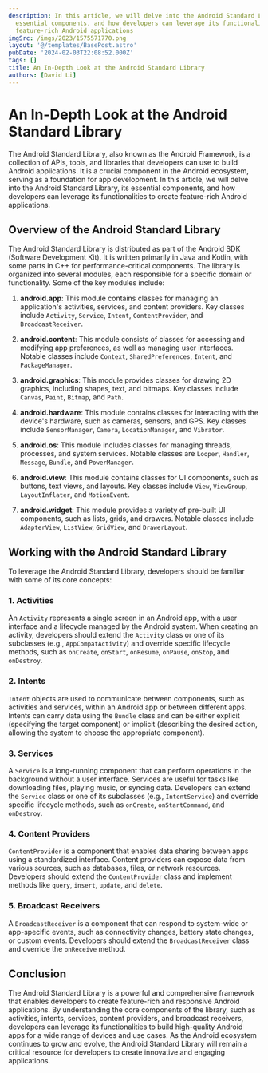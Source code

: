 ```yaml
---
description: In this article, we will delve into the Android Standard Library, its
  essential components, and how developers can leverage its functionalities to create
  feature-rich Android applications
imgSrc: /imgs/2023/1575571770.png
layout: '@/templates/BasePost.astro'
pubDate: '2024-02-03T22:08:52.000Z'
tags: []
title: An In-Depth Look at the Android Standard Library
authors: [David Li]
---
```


# An In-Depth Look at the Android Standard Library

The Android Standard Library, also known as the Android Framework, is a collection of APIs, tools, and libraries that developers can use to build Android applications. It is a crucial component in the Android ecosystem, serving as a foundation for app development. In this article, we will delve into the Android Standard Library, its essential components, and how developers can leverage its functionalities to create feature-rich Android applications.

## Overview of the Android Standard Library

The Android Standard Library is distributed as part of the Android SDK (Software Development Kit). It is written primarily in Java and Kotlin, with some parts in C++ for performance-critical components. The library is organized into several modules, each responsible for a specific domain or functionality. Some of the key modules include:

1. **android.app**: This module contains classes for managing an application's activities, services, and content providers. Key classes include `Activity`, `Service`, `Intent`, `ContentProvider`, and `BroadcastReceiver`.

2. **android.content**: This module consists of classes for accessing and modifying app preferences, as well as managing user interfaces. Notable classes include `Context`, `SharedPreferences`, `Intent`, and `PackageManager`.

3. **android.graphics**: This module provides classes for drawing 2D graphics, including shapes, text, and bitmaps. Key classes include `Canvas`, `Paint`, `Bitmap`, and `Path`.

4. **android.hardware**: This module contains classes for interacting with the device's hardware, such as cameras, sensors, and GPS. Key classes include `SensorManager`, `Camera`, `LocationManager`, and `Vibrator`.

5. **android.os**: This module includes classes for managing threads, processes, and system services. Notable classes are `Looper`, `Handler`, `Message`, `Bundle`, and `PowerManager`.

6. **android.view**: This module contains classes for UI components, such as buttons, text views, and layouts. Key classes include `View`, `ViewGroup`, `LayoutInflater`, and `MotionEvent`.

7. **android.widget**: This module provides a variety of pre-built UI components, such as lists, grids, and drawers. Notable classes include `AdapterView`, `ListView`, `GridView`, and `DrawerLayout`.

## Working with the Android Standard Library

To leverage the Android Standard Library, developers should be familiar with some of its core concepts:

### 1. Activities

An `Activity` represents a single screen in an Android app, with a user interface and a lifecycle managed by the Android system. When creating an activity, developers should extend the `Activity` class or one of its subclasses (e.g., `AppCompatActivity`) and override specific lifecycle methods, such as `onCreate`, `onStart`, `onResume`, `onPause`, `onStop`, and `onDestroy`.

### 2. Intents

`Intent` objects are used to communicate between components, such as activities and services, within an Android app or between different apps. Intents can carry data using the `Bundle` class and can be either explicit (specifying the target component) or implicit (describing the desired action, allowing the system to choose the appropriate component).

### 3. Services

A `Service` is a long-running component that can perform operations in the background without a user interface. Services are useful for tasks like downloading files, playing music, or syncing data. Developers can extend the `Service` class or one of its subclasses (e.g., `IntentService`) and override specific lifecycle methods, such as `onCreate`, `onStartCommand`, and `onDestroy`.

### 4. Content Providers

`ContentProvider` is a component that enables data sharing between apps using a standardized interface. Content providers can expose data from various sources, such as databases, files, or network resources. Developers should extend the `ContentProvider` class and implement methods like `query`, `insert`, `update`, and `delete`.

### 5. Broadcast Receivers

A `BroadcastReceiver` is a component that can respond to system-wide or app-specific events, such as connectivity changes, battery state changes, or custom events. Developers should extend the `BroadcastReceiver` class and override the `onReceive` method.

## Conclusion

The Android Standard Library is a powerful and comprehensive framework that enables developers to create feature-rich and responsive Android applications. By understanding the core components of the library, such as activities, intents, services, content providers, and broadcast receivers, developers can leverage its functionalities to build high-quality Android apps for a wide range of devices and use cases. As the Android ecosystem continues to grow and evolve, the Android Standard Library will remain a critical resource for developers to create innovative and engaging applications.